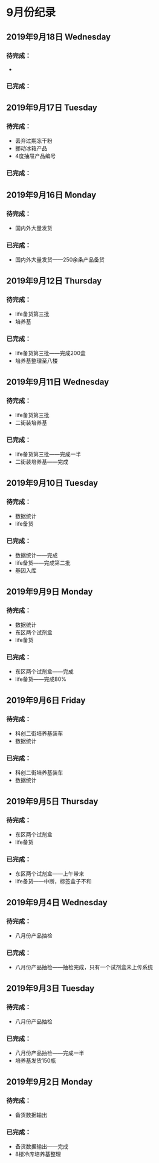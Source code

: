 # 9月份纪录

## 2019年9月18日 Wednesday
### 待完成：
- 
### 已完成：

## 2019年9月17日 Tuesday
### 待完成：
- 丢弃过期冻干粉
- 挪动冰箱产品
- 4度抽屉产品编号
### 已完成：

## 2019年9月16日 Monday
### 待完成：
- 国内外大量发货
### 已完成：
- 国内外大量发货——250余条产品备货

## 2019年9月12日 Thursday
### 待完成：
- life备货第三批
- 培养基
### 已完成：
- life备货第三批——完成200盒
- 培养基整理至八楼

## 2019年9月11日 Wednesday
### 待完成：
- life备货第三批
- 二街装培养基
### 已完成：
- life备货第三批——完成一半
- 二街装培养基——完成

## 2019年9月10日 Tuesday
### 待完成：
- 数据统计
- life备货
### 已完成：
- 数据统计——完成
- life备货——完成第二批
- 基因入库

## 2019年9月9日 Monday
### 待完成：
- 数据统计
- 东区两个试剂盒
- life备货
### 已完成：
- 东区两个试剂盒——完成
- life备货——完成80%

## 2019年9月6日 Friday
### 待完成：
- 科创二街培养基装车
- 数据统计
### 已完成：
- 科创二街培养基装车
- 数据统计

## 2019年9月5日 Thursday
### 待完成：
- 东区两个试剂盒
- life备货
### 已完成：
- 东区两个试剂盒——上午带来
- life备货——中断，标签盒子不和

## 2019年9月4日 Wednesday
### 待完成：
- 八月份产品抽检
### 已完成：
- 八月份产品抽检——抽检完成，只有一个试剂盒未上传系统

## 2019年9月3日 Tuesday
### 待完成：
- 八月份产品抽检
### 已完成：
- 八月份产品抽检——完成一半
- 培养基发货150瓶

## 2019年9月2日 Monday
### 待完成：
- 备货数据输出
### 已完成：
- 备货数据输出——完成
- 8楼冷库培养基整理
